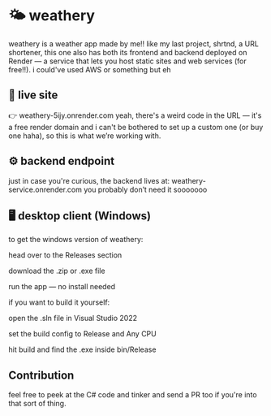 ﻿# 🌤️ weathery


weathery is a weather app made by me!!
like my last project, shrtnd, a URL shortener, this one also has both its frontend and backend deployed on Render — a service that lets you host static sites and web services (for free!!).
i could've used AWS or something but eh

## 🔗 live site
👉 weathery-5ijy.onrender.com
yeah, there's a weird code in the URL — it's a free render domain and i can't be bothered to set up a custom one (or buy one haha), so this is what we’re working with.

## ⚙️ backend endpoint
just in case you're curious, the backend lives at:
weathery-service.onrender.com
you probably don’t need it sooooooo

## 🖥️ desktop client (Windows)
to get the windows version of weathery:

head over to the Releases section

download the .zip or .exe file

run the app — no install needed

if you want to build it yourself:

open the .sln file in Visual Studio 2022

set the build config to Release and Any CPU

hit build and find the .exe inside bin/Release

## Contribution
feel free to peek at the C# code and tinker and send a PR too if you're into that sort of thing.
